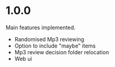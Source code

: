 # 1.0.0
Main features implemented.

- Randomised Mp3 reviewing
- Option to include "maybe" items
- Mp3 review decision folder relocation
- Web ui
